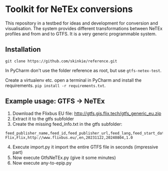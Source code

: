 # Toolkit for NeTEx conversions

This repository in a testbed for ideas and development for conversion and visualisation.
The system provides different transformations between NeTEx profiles and from and to GTFS.
It is a very generic programmable system.



## Installation
`git clone https://github.com/skinkie/reference.git`

In PyCharm don't use the folder reference as root, but use `gtfs-netex-test`.

Create a virtualenv etc. open a terminal in PyCharm and install the requirements.
`pip install -r requirements.txt`.


## Example usage: GTFS -> NeTEx

1. Download the Flixbus EU file: http://gtfs.gis.flix.tech/gtfs_generic_eu.zip
2. Extract it to the gtfs subfolder
3. Create the missing feed_info.txt in the gtfs subfolder:
```
feed_publisher_name,feed_id,feed_publisher_url,feed_lang,feed_start_date,feed_end_date,feed_version
Flix,Flix,http://www.flixbus.eu/,en,20231122,20240804,1.0
```
4. Execute import.py it import the entire GTFS file in seconds (impressive part)
5. Now execute GtfsNeTEx.py (give it some minutes)
6. Now execute any-to-epip.py
